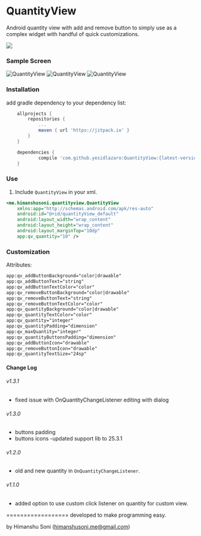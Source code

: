 # QuantityView
Android quantity view with add and remove button to simply use as a complex widget with handful of quick customizations.

[![](https://jitpack.io/v/yesidlazaro/QuantityView.svg)](https://jitpack.io/#yesidlazaro/QuantityView)


### Sample Screen
![QuantityView](https://raw.githubusercontent.com/himanshu-soni/QuantityView/master/screenshots/device-2015-09-29-191352.png)
![QuantityView](https://raw.githubusercontent.com/himanshu-soni/QuantityView/master/screenshots/device-2015-10-09-175354.png)
![QuantityView](https://raw.githubusercontent.com/himanshu-soni/QuantityView/master/screenshots/device-2015-10-09-175420.png)

### Installation
add gradle dependency to your dependency list:

``` groovy
	allprojects {
		repositories {
			...
			maven { url 'https://jitpack.io' }
		}
	}

	dependencies {
	        compile 'com.github.yesidlazaro:QuantityView:{latest-version}'
	}
```

### Use
1. Include `QuantityView` in your xml.

``` xml
<me.himanshusoni.quantityview.QuantityView
	xmlns:app="http://schemas.android.com/apk/res-auto"
    android:id="@+id/quantityView_default"
    android:layout_width="wrap_content"
    android:layout_height="wrap_content"
    android:layout_marginTop="10dp"
    app:qv_quantity="10" />
```


### Customization
Attributes:

``` xml
app:qv_addButtonBackground="color|drawable"
app:qv_addButtonText="string"
app:qv_addButtonTextColor="color"
app:qv_removeButtonBackground="color|drawable"
app:qv_removeButtonText="string"
app:qv_removeButtonTextColor="color"
app:qv_quantityBackground="color|drawable"
app:qv_quantityTextColor="color"
app:qv_quantity="integer"
app:qv_quantityPadding="dimension"
app:qv_maxQuantity="integer"
app:qv_quantityButtonsPadding="dimension"
app:qv_addButtonIcon="drawable"
app:qv_removeButtonIcon="drawable"
app:qv_quantityTextSize="24sp"

```


#### Change Log
###### v1.3.1
- fixed issue with OnQuantityChangeListener editing with dialog 
###### v1.3.0
- buttons padding
- buttons icons
-updated support lib to 25.3.1
###### v1.2.0
- old and new quantity in `OnQuantityChangeListener`.

###### v1.1.0
- added option to use custom click listener on quantity for custom view.

==================
developed to make programming easy.

by Himanshu Soni (himanshusoni.me@gmail.com)

